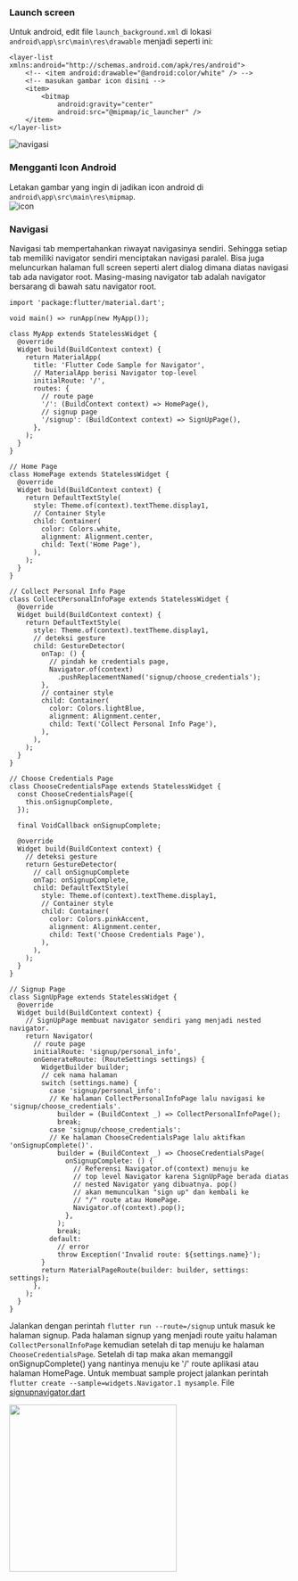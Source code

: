 ### Launch screen
Untuk android, edit file `launch_background.xml` di lokasi `android\app\src\main\res\drawable` menjadi seperti ini:
```
<layer-list xmlns:android="http://schemas.android.com/apk/res/android">
    <!-- <item android:drawable="@android:color/white" /> -->
    <!-- masukan gambar icon disini -->
    <item>
        <bitmap
            android:gravity="center"
            android:src="@mipmap/ic_launcher" />
    </item>
</layer-list>
```
![navigasi](https://github.com/Fourthten/praxis-academy/blob/master/novice/02-03/latihan/images/launchscreen.PNG)
### Mengganti Icon Android
Letakan gambar yang ingin di jadikan icon android di `android\app\src\main\res\mipmap`.\
![icon](https://github.com/Fourthten/praxis-academy/blob/master/novice/02-03/latihan/images/icon.PNG)
### Navigasi
Navigasi tab mempertahankan riwayat navigasinya sendiri. 
Sehingga setiap tab memiliki navigator sendiri menciptakan navigasi paralel. 
Bisa juga meluncurkan halaman full screen seperti alert dialog dimana diatas navigasi tab ada navigator root. 
Masing-masing navigator tab adalah navigator bersarang di bawah satu navigator root. 
```
import 'package:flutter/material.dart';

void main() => runApp(new MyApp());

class MyApp extends StatelessWidget {
  @override
  Widget build(BuildContext context) {
    return MaterialApp(
      title: 'Flutter Code Sample for Navigator',
      // MaterialApp berisi Navigator top-level
      initialRoute: '/',
      routes: {
        // route page
        '/': (BuildContext context) => HomePage(),
        // signup page
        '/signup': (BuildContext context) => SignUpPage(),
      },
    );
  }
}

// Home Page
class HomePage extends StatelessWidget {
  @override
  Widget build(BuildContext context) {
    return DefaultTextStyle(
      style: Theme.of(context).textTheme.display1,
      // Container Style
      child: Container(
        color: Colors.white,
        alignment: Alignment.center,
        child: Text('Home Page'),
      ),
    );
  }
}

// Collect Personal Info Page
class CollectPersonalInfoPage extends StatelessWidget {
  @override
  Widget build(BuildContext context) {
    return DefaultTextStyle(
      style: Theme.of(context).textTheme.display1,
      // deteksi gesture
      child: GestureDetector(
        onTap: () {
          // pindah ke credentials page,
          Navigator.of(context)
            .pushReplacementNamed('signup/choose_credentials');
        },
        // container style
        child: Container(
          color: Colors.lightBlue,
          alignment: Alignment.center,
          child: Text('Collect Personal Info Page'),
        ),
      ),
    );
  }
}

// Choose Credentials Page
class ChooseCredentialsPage extends StatelessWidget {
  const ChooseCredentialsPage({
    this.onSignupComplete,
  });

  final VoidCallback onSignupComplete;

  @override
  Widget build(BuildContext context) {
    // deteksi gesture
    return GestureDetector(
      // call onSignupComplete
      onTap: onSignupComplete,
      child: DefaultTextStyle(
        style: Theme.of(context).textTheme.display1,
        // Container style
        child: Container(
          color: Colors.pinkAccent,
          alignment: Alignment.center,
          child: Text('Choose Credentials Page'),
        ),
      ),
    );
  }
}

// Signup Page
class SignUpPage extends StatelessWidget {
  @override
  Widget build(BuildContext context) {
    // SignUpPage membuat navigator sendiri yang menjadi nested navigator.
    return Navigator(
      // route page
      initialRoute: 'signup/personal_info',
      onGenerateRoute: (RouteSettings settings) {
        WidgetBuilder builder;
        // cek nama halaman
        switch (settings.name) {
          case 'signup/personal_info':
          // Ke halaman CollectPersonalInfoPage lalu navigasi ke 'signup/choose_credentials'.
            builder = (BuildContext _) => CollectPersonalInfoPage();
            break;
          case 'signup/choose_credentials':
          // Ke halaman ChooseCredentialsPage lalu aktifkan 'onSignupComplete()'.
            builder = (BuildContext _) => ChooseCredentialsPage(
              onSignupComplete: () {
                // Referensi Navigator.of(context) menuju ke
                // top level Navigator karena SignUpPage berada diatas
                // nested Navigator yang dibuatnya. pop()
                // akan memunculkan "sign up" dan kembali ke
                // "/" route atau HomePage.
                Navigator.of(context).pop();
              },
            );
            break;
          default:
            // error
            throw Exception('Invalid route: ${settings.name}');
        }
        return MaterialPageRoute(builder: builder, settings: settings);
      },
    );
  }
}
```
Jalankan dengan perintah `flutter run --route=/signup` untuk masuk ke halaman signup. 
Pada halaman signup yang menjadi route yaitu halaman `CollectPersonalInfoPage` kemudian 
setelah di tap menuju ke halaman `ChooseCredentialsPage`. Setelah di tap maka akan memanggil onSignupComplete() 
yang nantinya menuju ke '/' route aplikasi atau halaman HomePage. 
Untuk membuat sample project jalankan perintah `flutter create --sample=widgets.Navigator.1 mysample`.
File [signupnavigator.dart](https://github.com/Fourthten/praxis-academy/blob/master/novice/02-03/kasus/signupnavigator.dart)

<img src="" width="300">
